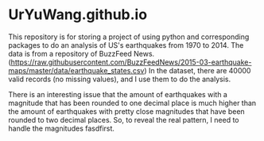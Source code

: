 # UrYuWang.github.io
This repository is for storing a project of using python and corresponding 
packages to do an analysis of US's earthquakes from 1970 to 2014. The data
is from a repository of BuzzFeed News. (https://raw.githubusercontent.com/BuzzFeedNews/2015-03-earthquake-maps/master/data/earthquake_states.csv) In
the dataset, there are 40000 valid records (no missing values), and I use 
them to do the analysis.

There is an interesting issue that the amount of earthquakes with a magnitude
that has been rounded to one decimal place is much higher than the amount of 
earthquakes with pretty close magnitudes that have been rounded to two decimal
places. So, to reveal the real pattern, I need to handle the magnitudes fasdfirst.
